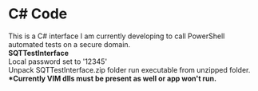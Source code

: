 # C# Code

This is a C# interface I am currently developing to call PowerShell automated tests on a secure domain.
<br><strong>SQTTestInterface</strong>
<br>Local password set to '12345'
<br>Unpack SQTTestInterface.zip folder run executable from unzipped folder.  
<strong>*Currently VIM dlls must be present as well or app won't run.</strong>
